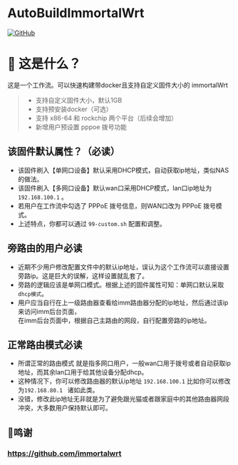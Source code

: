 # AutoBuildImmortalWrt
[![GitHub](https://img.shields.io/github/license/wukongdaily/AutoBuildImmortalWrt.svg?label=LICENSE&logo=github&logoColor=%20)](https://github.com/wukongdaily/AutoBuildImmortalWrt/blob/master/LICENSE)

# 🤔 这是什么？
这是一个工作流。可以快速构建带docker且支持自定义固件大小的 immortalWrt
> - 支持自定义固件大小，默认1GB 
> - 支持预安装docker（可选）
> - 支持 x86-64 和 rockchip 两个平台（后续会增加）
> - 新增用户预设置 pppoe 拨号功能


## 该固件默认属性？（必读）
- 该固件刷入【单网口设备】默认采用DHCP模式，自动获取ip地址，类似NAS的做法。
- 该固件刷入【多网口设备】默认wan口采用DHCP模式，lan口ip地址为 `192.168.100.1` 。
- 若用户在工作流中勾选了 PPPoE 拨号信息，则WAN口改为 PPPoE 拨号模式。
- 上述特点，你都可以通过 `99-custom.sh` 配置和调整。

## 旁路由的用户必读
- 近期不少用户修改配置文件中的默认ip地址，误认为这个工作流可以直接设置旁路ip。这是巨大的误解，这样设置就乱套了。
- 旁路的逻辑应该是单网口模式。根据上述的固件属性可知：单网口默认采取`dhcp模式`。
- 用户应当自行在上一级路由器查看给imm路由器分配的ip地址，然后通过该ip来访问imm后台页面，<br>在imm后台页面中，根据自己主路由的网段，自行配置旁路的ip地址。

## 正常路由模式必读
- 所谓正常的路由模式 就是指多网口用户，一般wan口用于拨号或者自动获取ip地址，而其余lan口用于给其他设备分配dhcp。
- 这种情况下，你可以修改路由器的默认ip地址 `192.168.100.1` 比如你可以修改为`192.168.80.1 ` 诸如此类。
- 没错，修改此ip地址无非就是为了避免跟光猫或者跟家庭中的其他路由器网段冲突，大多数用户保持默认即可。


## 🌟鸣谢
### https://github.com/immortalwrt

